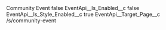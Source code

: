 <?xml version="1.0" encoding="UTF-8"?>
<CustomMetadata xmlns="http://soap.sforce.com/2006/04/metadata" xmlns:xsi="http://www.w3.org/2001/XMLSchema-instance" xmlns:xsd="http://www.w3.org/2001/XMLSchema">
    <label>Community Event</label>
    <protected>false</protected>
    <values>
        <field>EventApi__Is_Enabled__c</field>
        <value xsi:type="xsd:boolean">false</value>
    </values>
    <values>
        <field>EventApi__Is_Style_Enabled__c</field>
        <value xsi:type="xsd:boolean">true</value>
    </values>
    <values>
        <field>EventApi__Target_Page__c</field>
        <value xsi:type="xsd:string">/s/community-event</value>
    </values>
</CustomMetadata>
